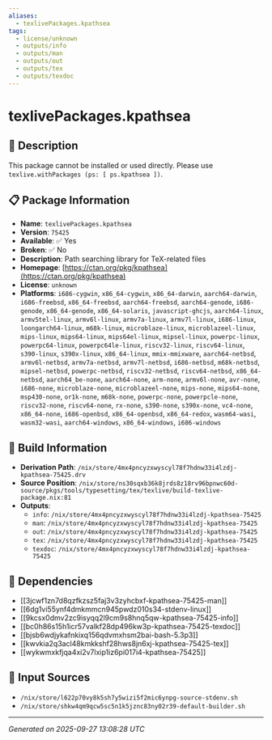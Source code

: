 ```yaml
---
aliases:
  - texlivePackages.kpathsea
tags:
  - license/unknown
  - outputs/info
  - outputs/man
  - outputs/out
  - outputs/tex
  - outputs/texdoc
---
```


# texlivePackages.kpathsea

## 📝 Description

This package cannot be installed or used directly. Please use `texlive.withPackages (ps: [ ps.kpathsea ])`.


## 📋 Package Information

- **Name**: `texlivePackages.kpathsea`
- **Version**: `75425`
- **Available**: ✅ Yes
- **Broken**: ✅ No
- **Description**: Path searching library for TeX-related files
- **Homepage**: [https://ctan.org/pkg/kpathsea](https://ctan.org/pkg/kpathsea)
- **License**: `unknown`
- **Platforms**: `i686-cygwin`, `x86_64-cygwin`, `x86_64-darwin`, `aarch64-darwin`, `i686-freebsd`, `x86_64-freebsd`, `aarch64-freebsd`, `aarch64-genode`, `i686-genode`, `x86_64-genode`, `x86_64-solaris`, `javascript-ghcjs`, `aarch64-linux`, `armv5tel-linux`, `armv6l-linux`, `armv7a-linux`, `armv7l-linux`, `i686-linux`, `loongarch64-linux`, `m68k-linux`, `microblaze-linux`, `microblazeel-linux`, `mips-linux`, `mips64-linux`, `mips64el-linux`, `mipsel-linux`, `powerpc-linux`, `powerpc64-linux`, `powerpc64le-linux`, `riscv32-linux`, `riscv64-linux`, `s390-linux`, `s390x-linux`, `x86_64-linux`, `mmix-mmixware`, `aarch64-netbsd`, `armv6l-netbsd`, `armv7a-netbsd`, `armv7l-netbsd`, `i686-netbsd`, `m68k-netbsd`, `mipsel-netbsd`, `powerpc-netbsd`, `riscv32-netbsd`, `riscv64-netbsd`, `x86_64-netbsd`, `aarch64_be-none`, `aarch64-none`, `arm-none`, `armv6l-none`, `avr-none`, `i686-none`, `microblaze-none`, `microblazeel-none`, `mips-none`, `mips64-none`, `msp430-none`, `or1k-none`, `m68k-none`, `powerpc-none`, `powerpcle-none`, `riscv32-none`, `riscv64-none`, `rx-none`, `s390-none`, `s390x-none`, `vc4-none`, `x86_64-none`, `i686-openbsd`, `x86_64-openbsd`, `x86_64-redox`, `wasm64-wasi`, `wasm32-wasi`, `aarch64-windows`, `x86_64-windows`, `i686-windows`

## 🔧 Build Information

- **Derivation Path**: `/nix/store/4mx4pncyzxwyscyl78f7hdnw33i4lzdj-kpathsea-75425.drv`
- **Source Position**: `/nix/store/ns30sqxb36k8jrds8z18rv96bpnwc60d-source/pkgs/tools/typesetting/tex/texlive/build-texlive-package.nix:81`
- **Outputs**:
  - `info`:  `/nix/store/4mx4pncyzxwyscyl78f7hdnw33i4lzdj-kpathsea-75425`
  - `man`:  `/nix/store/4mx4pncyzxwyscyl78f7hdnw33i4lzdj-kpathsea-75425`
  - `out`:  `/nix/store/4mx4pncyzxwyscyl78f7hdnw33i4lzdj-kpathsea-75425`
  - `tex`:  `/nix/store/4mx4pncyzxwyscyl78f7hdnw33i4lzdj-kpathsea-75425`
  - `texdoc`:  `/nix/store/4mx4pncyzxwyscyl78f7hdnw33i4lzdj-kpathsea-75425`

## 🔗 Dependencies

- [[3jcwf1zn7d8qzfkzsz5faj3v3zyhcbxf-kpathsea-75425-man]]
- [[6dg1vi55ynf4dmkmmcn945pwdz010s34-stdenv-linux]]
- [[9kcsx0dmv2zc9isyqq2l9cm9s8hnq5qw-kpathsea-75425-info]]
- [[bc0h86s15h1icr57valkf28dp496kw3p-kpathsea-75425-texdoc]]
- [[bjsb6wdjykafnkixq156qdvmxhsm2bai-bash-5.3p3]]
- [[kwvkia2q3acl48kmkkshf28hws8jn6xj-kpathsea-75425-tex]]
- [[wykwmxkfjqa4xi2v7lxip1iz6pi017i4-kpathsea-75425]]

## 📁 Input Sources

- `/nix/store/l622p70vy8k5sh7y5wizi5f2mic6ynpg-source-stdenv.sh`
- `/nix/store/shkw4qm9qcw5sc5n1k5jznc83ny02r39-default-builder.sh`

---
*Generated on 2025-09-27 13:08:28 UTC*
